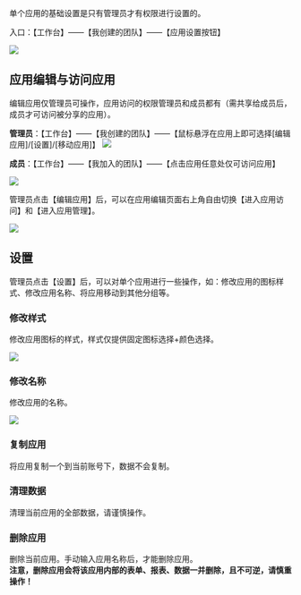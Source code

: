 单个应用的基础设置是只有管理员才有权限进行设置的。

入口：【工作台】——【我创建的团队】——【应用设置按钮】


![](../img/4-1-5i1.png)

## 应用编辑与访问应用
编辑应用仅管理员可操作，应用访问的权限管理员和成员都有（需共享给成员后，成员才可访问被分享的应用）。

**管理员**：【工作台】——【我创建的团队】——【鼠标悬浮在应用上即可选择[编辑应用]/[设置]/[移动应用]】
![](../img/4-1-5i2.png)

**成员**：【工作台】——【我加入的团队】——【点击应用任意处仅可访问应用】

![](../img/4-1-5i3.gif)

管理员点击【编辑应用】后，可以在应用编辑页面右上角自由切换【进入应用访问】和【进入应用管理】。

![](../img/4-1-5i4.gif)


## 设置
管理员点击【设置】后，可以对单个应用进行一些操作，如：修改应用的图标样式、修改应用名称、将应用移动到其他分组等。

<!-- ![](../img/4-1-5i5.png) -->

### 修改样式
修改应用图标的样式，样式仅提供固定图标选择+颜色选择。

![](../img/4-1-5i6.gif)

### 修改名称
修改应用的名称。

![](../img/4-1-5i7.gif)
### 复制应用
将应用复制一个到当前账号下，数据不会复制。

### 清理数据
清理当前应用的全部数据，请谨慎操作。

### 删除应用
删除当前应用。手动输入应用名称后，才能删除应用。<br/>
**注意，删除应用会将该应用内部的表单、报表、数据一并删除，且不可逆，请慎重操作！**

